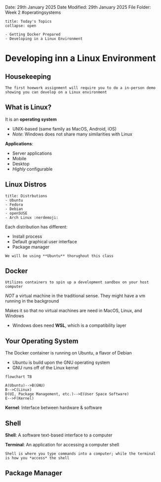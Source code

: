 Date: 29th January 2025
Date Modified: 29th January 2025
File Folder: Week 2
#operatingsystems

```ad-abstract
title: Today's Topics
collapse: open

- Getting Docker Prepared
- Developing in a Linux Environment

```

# Developing inn a Linux Environment

## Housekeeping

```ad-important
The first hoework assignment will require you to do a in-person demo showing you can develop on a Linux environment
```

## What is Linux?

It is an **operating system**
- UNIX-based (same family as MacOS, Android, iOS)
- *Note*: Windows does not share many similarities with Linux

**Applications**:
- Server applications
- Mobile
- Desktop
- *Highly* configurable

## Linux Distros

```ad-example
title: Distrbutions
- Ubuntu
- Fedora
- Debian
- openSUSE
- Arch Linux :nerdemoji:
```

Each distribution has different:
- Install process
- Default graphical user interface
- Package manager

```ad-note
We will be using **Ubuntu** thorughout this class
```
## Docker

```ad-summary
Utilizes containers to spin up a development sandbox on your host computer
```

*NOT* a virtual machine in the traditional sense. They might have a vm running in the background

Makes it so that no virtual machines are need in MacOS, Linux, and Windows
- Windows does need **WSL**, which is a compatibility layer

## Your Operating System

The Docker container is running on Ubuntu, a flavor of Debian
- Ubuntu is build upon the GNU operating system
- GNU runs off of the Linux kernel

```mermaid
flowchart TB

A(Ubuntu)-->B(GNU)
B-->C(Linux)
D(UI, Package Management, etc.)-->E(User Space Software)
E-->F(Kernel)
```

**Kernel**: Interface between hardware & software

## Shell

**Shell**: A software text-based interface to a computer

**Terminal**: An application for accessing a computer shell

```ad-note
Shell is where you type commands into a computer; while the terminal is how you *access* the shell
```

## Package Manager








